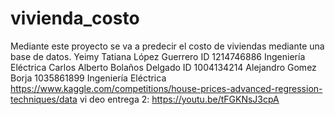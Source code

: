 # vivienda_costo
Mediante este proyecto se va a predecir el costo de viviendas mediante una base de datos. Yeimy Tatiana López Guerrero ID 1214746886 Ingeniería Eléctrica Carlos Alberto Bolaños Delgado ID 1004134214 Alejandro Gomez Borja 1035861899 Ingeniería Eléctrica https://www.kaggle.com/competitions/house-prices-advanced-regression-techniques/data
vi deo entrega 2: https://youtu.be/tFGKNsJ3cpA
